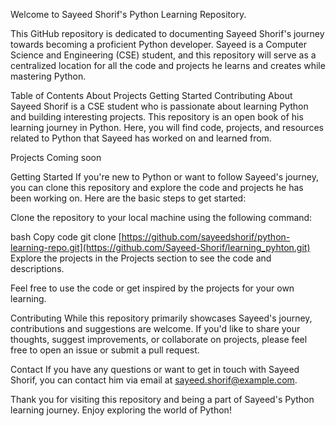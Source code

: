 Welcome to Sayeed Shorif's Python Learning Repository.

This GitHub repository is dedicated to documenting Sayeed Shorif's journey towards becoming a proficient Python developer. Sayeed is a Computer Science and Engineering (CSE) student, and this repository will serve as a centralized location for all the code and projects he learns and creates while mastering Python.

Table of Contents
About
Projects
Getting Started
Contributing
About
Sayeed Shorif is a CSE student who is passionate about learning Python and building interesting projects. This repository is an open book of his learning journey in Python. Here, you will find code, projects, and resources related to Python that Sayeed has worked on and learned from.

Projects
Coming soon

Getting Started
If you're new to Python or want to follow Sayeed's journey, you can clone this repository and explore the code and projects he has been working on. Here are the basic steps to get started:

Clone the repository to your local machine using the following command:

bash
Copy code
git clone [https://github.com/sayeedshorif/python-learning-repo.git](https://github.com/Sayeed-Shorif/learning_pyhton.git)
Explore the projects in the Projects section to see the code and descriptions.

Feel free to use the code or get inspired by the projects for your own learning.

Contributing
While this repository primarily showcases Sayeed's journey, contributions and suggestions are welcome. If you'd like to share your thoughts, suggest improvements, or collaborate on projects, please feel free to open an issue or submit a pull request.

Contact
If you have any questions or want to get in touch with Sayeed Shorif, you can contact him via email at sayeed.shorif@example.com.

Thank you for visiting this repository and being a part of Sayeed's Python learning journey. Enjoy exploring the world of Python!
